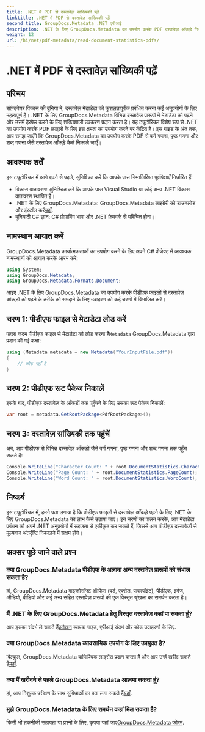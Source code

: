 ```yaml
---
title: .NET में PDF से दस्तावेज़ सांख्यिकी पढ़ें
linktitle: .NET में PDF से दस्तावेज़ सांख्यिकी पढ़ें
second_title: GroupDocs.Metadata .NET एपीआई
description: .NET के लिए GroupDocs.Metadata का उपयोग करके PDF दस्तावेज़ आँकड़े निकालना सीखें। अपने दस्तावेज़ प्रबंधन क्षमताओं को सहजता से बढ़ाएँ।
weight: 12
url: /hi/net/pdf-metadata/read-document-statistics-pdfs/
---
```


# .NET में PDF से दस्तावेज़ सांख्यिकी पढ़ें

## परिचय
सॉफ़्टवेयर विकास की दुनिया में, दस्तावेज़ मेटाडेटा को कुशलतापूर्वक प्रबंधित करना कई अनुप्रयोगों के लिए महत्वपूर्ण है। .NET के लिए GroupDocs.Metadata विभिन्न दस्तावेज़ प्रारूपों में मेटाडेटा को पढ़ने और उसमें हेरफेर करने के लिए शक्तिशाली उपकरण प्रदान करता है। यह ट्यूटोरियल विशेष रूप से .NET का उपयोग करके PDF फ़ाइलों के लिए इस क्षमता का उपयोग करने पर केंद्रित है। इस गाइड के अंत तक, आप समझ जाएँगे कि GroupDocs.Metadata का उपयोग करके PDF से वर्ण गणना, पृष्ठ गणना और शब्द गणना जैसे दस्तावेज़ आँकड़े कैसे निकाले जाएँ।
## आवश्यक शर्तें
इस ट्यूटोरियल में आगे बढ़ने से पहले, सुनिश्चित करें कि आपके पास निम्नलिखित पूर्वापेक्षाएँ निर्धारित हैं:
- विकास वातावरण: सुनिश्चित करें कि आपके पास Visual Studio या कोई अन्य .NET विकास वातावरण स्थापित है।
-  .NET के लिए GroupDocs.Metadata: GroupDocs.Metadata लाइब्रेरी को डाउनलोड और इंस्टॉल करें[यहाँ](https://releases.groupdocs.com/metadata/net/).
- बुनियादी C# ज्ञान: C# प्रोग्रामिंग भाषा और .NET फ्रेमवर्क से परिचित होना।

## नामस्थान आयात करें
GroupDocs.Metadata कार्यात्मकताओं का उपयोग करने के लिए अपने C# प्रोजेक्ट में आवश्यक नामस्थानों को आयात करके आरंभ करें:
```csharp
using System;
using GroupDocs.Metadata;
using GroupDocs.Metadata.Formats.Document;
```

आइए .NET के लिए GroupDocs.Metadata का उपयोग करके पीडीएफ फाइलों से दस्तावेज़ आंकड़ों को पढ़ने के तरीके को समझने के लिए उदाहरण को कई चरणों में विभाजित करें।
## चरण 1: पीडीएफ फाइल से मेटाडेटा लोड करें
 पहला कदम पीडीएफ फाइल से मेटाडेटा को लोड करना है`Metadata` GroupDocs.Metadata द्वारा प्रदान की गई कक्षा:
```csharp
using (Metadata metadata = new Metadata("YourInputFile.pdf"))
{
    // कोड यहाँ है
}
```
## चरण 2: पीडीएफ रूट पैकेज निकालें
इसके बाद, पीडीएफ दस्तावेज़ के आँकड़ों तक पहुँचने के लिए उसका रूट पैकेज निकालें:
```csharp
var root = metadata.GetRootPackage<PdfRootPackage>();
```
## चरण 3: दस्तावेज़ सांख्यिकी तक पहुंचें
अब, आप पीडीएफ से विभिन्न दस्तावेज़ आँकड़ों जैसे वर्ण गणना, पृष्ठ गणना और शब्द गणना तक पहुँच सकते हैं:
```csharp
Console.WriteLine("Character Count: " + root.DocumentStatistics.CharacterCount);
Console.WriteLine("Page Count: " + root.DocumentStatistics.PageCount);
Console.WriteLine("Word Count: " + root.DocumentStatistics.WordCount);
```

## निष्कर्ष
इस ट्यूटोरियल में, हमने पता लगाया है कि पीडीएफ फाइलों से दस्तावेज़ आँकड़े पढ़ने के लिए .NET के लिए GroupDocs.Metadata का लाभ कैसे उठाया जाए। इन चरणों का पालन करके, आप मेटाडेटा प्रबंधन को अपने .NET अनुप्रयोगों में सहजता से एकीकृत कर सकते हैं, जिससे आप पीडीएफ दस्तावेज़ों से मूल्यवान अंतर्दृष्टि निकालने में सक्षम होंगे।

## अक्सर पूछे जाने वाले प्रश्न
### क्या GroupDocs.Metadata पीडीएफ के अलावा अन्य दस्तावेज़ प्रारूपों को संभाल सकता है?
हां, GroupDocs.Metadata माइक्रोसॉफ्ट ऑफिस (वर्ड, एक्सेल, पावरपॉइंट), पीडीएफ, इमेज, ऑडियो, वीडियो और कई अन्य सहित दस्तावेज़ प्रारूपों की एक विस्तृत श्रृंखला का समर्थन करता है।
### मैं .NET के लिए GroupDocs.Metadata हेतु विस्तृत दस्तावेज़ कहां पा सकता हूं?
 आप इसका संदर्भ ले सकते हैं[प्रलेखन](https://tutorials.groupdocs.com/metadata/net/) व्यापक गाइड, एपीआई संदर्भ और कोड उदाहरणों के लिए.
### क्या GroupDocs.Metadata व्यावसायिक उपयोग के लिए उपयुक्त है?
 बिल्कुल, GroupDocs.Metadata वाणिज्यिक लाइसेंस प्रदान करता है और आप उन्हें खरीद सकते हैं[यहाँ](https://purchase.groupdocs.com/buy).
### क्या मैं खरीदने से पहले GroupDocs.Metadata आज़मा सकता हूं?
 हां, आप निशुल्क परीक्षण के साथ सुविधाओं का पता लगा सकते हैं[यहाँ](https://releases.groupdocs.com/).
### मुझे GroupDocs.Metadata के लिए समर्थन कहां मिल सकता है?
 किसी भी तकनीकी सहायता या प्रश्नों के लिए, कृपया यहां जाएं[GroupDocs.Metadata फ़ोरम](https://forum.groupdocs.com/c/metadata/14).